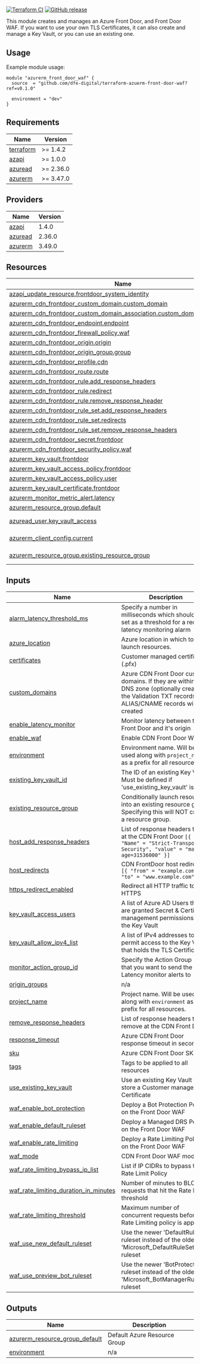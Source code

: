 # <REPLACE WITH USEFUL TERRAFORM DESCRIPTION>

[![Terraform CI](./actions/workflows/continuous-integration-terraform.yml/badge.svg?branch=main)](./actions/workflows/continuous-integration-terraform.yml?branch=main)
[![GitHub release](./releases)](./releases)

This module creates and manages an Azure Front Door, and Front Door WAF. If you want to use your own TLS Certificates, it can also create and manage a Key Vault, or you can use an existing one.

## Usage

Example module usage:

```hcl
module "azurerm_front_door_waf" {
  source  = "github.com/dfe-digital/terraform-azuerm-front-door-waf?ref=v0.1.0"

  environment = "dev"
}
```

<!-- BEGIN_TF_DOCS -->
## Requirements

| Name | Version |
|------|---------|
| <a name="requirement_terraform"></a> [terraform](#requirement\_terraform) | >= 1.4.2 |
| <a name="requirement_azapi"></a> [azapi](#requirement\_azapi) | >= 1.0.0 |
| <a name="requirement_azuread"></a> [azuread](#requirement\_azuread) | >= 2.36.0 |
| <a name="requirement_azurerm"></a> [azurerm](#requirement\_azurerm) | >= 3.47.0 |

## Providers

| Name | Version |
|------|---------|
| <a name="provider_azapi"></a> [azapi](#provider\_azapi) | 1.4.0 |
| <a name="provider_azuread"></a> [azuread](#provider\_azuread) | 2.36.0 |
| <a name="provider_azurerm"></a> [azurerm](#provider\_azurerm) | 3.49.0 |

## Resources

| Name | Type |
|------|------|
| [azapi_update_resource.frontdoor_system_identity](https://registry.terraform.io/providers/azure/azapi/latest/docs/resources/update_resource) | resource |
| [azurerm_cdn_frontdoor_custom_domain.custom_domain](https://registry.terraform.io/providers/hashicorp/azurerm/latest/docs/resources/cdn_frontdoor_custom_domain) | resource |
| [azurerm_cdn_frontdoor_custom_domain_association.custom_domain_association](https://registry.terraform.io/providers/hashicorp/azurerm/latest/docs/resources/cdn_frontdoor_custom_domain_association) | resource |
| [azurerm_cdn_frontdoor_endpoint.endpoint](https://registry.terraform.io/providers/hashicorp/azurerm/latest/docs/resources/cdn_frontdoor_endpoint) | resource |
| [azurerm_cdn_frontdoor_firewall_policy.waf](https://registry.terraform.io/providers/hashicorp/azurerm/latest/docs/resources/cdn_frontdoor_firewall_policy) | resource |
| [azurerm_cdn_frontdoor_origin.origin](https://registry.terraform.io/providers/hashicorp/azurerm/latest/docs/resources/cdn_frontdoor_origin) | resource |
| [azurerm_cdn_frontdoor_origin_group.group](https://registry.terraform.io/providers/hashicorp/azurerm/latest/docs/resources/cdn_frontdoor_origin_group) | resource |
| [azurerm_cdn_frontdoor_profile.cdn](https://registry.terraform.io/providers/hashicorp/azurerm/latest/docs/resources/cdn_frontdoor_profile) | resource |
| [azurerm_cdn_frontdoor_route.route](https://registry.terraform.io/providers/hashicorp/azurerm/latest/docs/resources/cdn_frontdoor_route) | resource |
| [azurerm_cdn_frontdoor_rule.add_response_headers](https://registry.terraform.io/providers/hashicorp/azurerm/latest/docs/resources/cdn_frontdoor_rule) | resource |
| [azurerm_cdn_frontdoor_rule.redirect](https://registry.terraform.io/providers/hashicorp/azurerm/latest/docs/resources/cdn_frontdoor_rule) | resource |
| [azurerm_cdn_frontdoor_rule.remove_response_header](https://registry.terraform.io/providers/hashicorp/azurerm/latest/docs/resources/cdn_frontdoor_rule) | resource |
| [azurerm_cdn_frontdoor_rule_set.add_response_headers](https://registry.terraform.io/providers/hashicorp/azurerm/latest/docs/resources/cdn_frontdoor_rule_set) | resource |
| [azurerm_cdn_frontdoor_rule_set.redirects](https://registry.terraform.io/providers/hashicorp/azurerm/latest/docs/resources/cdn_frontdoor_rule_set) | resource |
| [azurerm_cdn_frontdoor_rule_set.remove_response_headers](https://registry.terraform.io/providers/hashicorp/azurerm/latest/docs/resources/cdn_frontdoor_rule_set) | resource |
| [azurerm_cdn_frontdoor_secret.frontdoor](https://registry.terraform.io/providers/hashicorp/azurerm/latest/docs/resources/cdn_frontdoor_secret) | resource |
| [azurerm_cdn_frontdoor_security_policy.waf](https://registry.terraform.io/providers/hashicorp/azurerm/latest/docs/resources/cdn_frontdoor_security_policy) | resource |
| [azurerm_key_vault.frontdoor](https://registry.terraform.io/providers/hashicorp/azurerm/latest/docs/resources/key_vault) | resource |
| [azurerm_key_vault_access_policy.frontdoor](https://registry.terraform.io/providers/hashicorp/azurerm/latest/docs/resources/key_vault_access_policy) | resource |
| [azurerm_key_vault_access_policy.user](https://registry.terraform.io/providers/hashicorp/azurerm/latest/docs/resources/key_vault_access_policy) | resource |
| [azurerm_key_vault_certificate.frontdoor](https://registry.terraform.io/providers/hashicorp/azurerm/latest/docs/resources/key_vault_certificate) | resource |
| [azurerm_monitor_metric_alert.latency](https://registry.terraform.io/providers/hashicorp/azurerm/latest/docs/resources/monitor_metric_alert) | resource |
| [azurerm_resource_group.default](https://registry.terraform.io/providers/hashicorp/azurerm/latest/docs/resources/resource_group) | resource |
| [azuread_user.key_vault_access](https://registry.terraform.io/providers/hashicorp/azuread/latest/docs/data-sources/user) | data source |
| [azurerm_client_config.current](https://registry.terraform.io/providers/hashicorp/azurerm/latest/docs/data-sources/client_config) | data source |
| [azurerm_resource_group.existing_resource_group](https://registry.terraform.io/providers/hashicorp/azurerm/latest/docs/data-sources/resource_group) | data source |

## Inputs

| Name | Description | Type | Default | Required |
|------|-------------|------|---------|:--------:|
| <a name="input_alarm_latency_threshold_ms"></a> [alarm\_latency\_threshold\_ms](#input\_alarm\_latency\_threshold\_ms) | Specify a number in milliseconds which should be set as a threshold for a request latency monitoring alarm | `number` | `1000` | no |
| <a name="input_azure_location"></a> [azure\_location](#input\_azure\_location) | Azure location in which to launch resources. | `string` | n/a | yes |
| <a name="input_certificates"></a> [certificates](#input\_certificates) | Customer managed certificates (.pfx) | `map(any)` | `{}` | no |
| <a name="input_custom_domains"></a> [custom\_domains](#input\_custom\_domains) | Azure CDN Front Door custom domains. If they are within the DNS zone (optionally created), the Validation TXT records and ALIAS/CNAME records will be created | `map(any)` | `{}` | no |
| <a name="input_enable_latency_monitor"></a> [enable\_latency\_monitor](#input\_enable\_latency\_monitor) | Monitor latency between the Front Door and it's origin | `bool` | `true` | no |
| <a name="input_enable_waf"></a> [enable\_waf](#input\_enable\_waf) | Enable CDN Front Door WAF | `bool` | `false` | no |
| <a name="input_environment"></a> [environment](#input\_environment) | Environment name. Will be used along with `project_name` as a prefix for all resources. | `string` | n/a | yes |
| <a name="input_existing_key_vault_id"></a> [existing\_key\_vault\_id](#input\_existing\_key\_vault\_id) | The ID of an existing Key Vault. Must be defined if 'use\_existing\_key\_vault' is true | `string` | `""` | no |
| <a name="input_existing_resource_group"></a> [existing\_resource\_group](#input\_existing\_resource\_group) | Conditionally launch resources into an existing resource group. Specifying this will NOT create a resource group. | `string` | `""` | no |
| <a name="input_host_add_response_headers"></a> [host\_add\_response\_headers](#input\_host\_add\_response\_headers) | List of response headers to add at the CDN Front Door `[{ "Name" = "Strict-Transport-Security", "value" = "max-age=31536000" }]` | `list(map(string))` | `[]` | no |
| <a name="input_host_redirects"></a> [host\_redirects](#input\_host\_redirects) | CDN FrontDoor host redirects `[{ "from" = "example.com", "to" = "www.example.com" }]` | `list(map(string))` | `[]` | no |
| <a name="input_https_redirect_enabled"></a> [https\_redirect\_enabled](#input\_https\_redirect\_enabled) | Redirect all HTTP traffic to HTTPS | `bool` | `true` | no |
| <a name="input_key_vault_access_users"></a> [key\_vault\_access\_users](#input\_key\_vault\_access\_users) | A list of Azure AD Users that are granted Secret & Certificate management permissions to the Key Vault | `list(string)` | `[]` | no |
| <a name="input_key_vault_allow_ipv4_list"></a> [key\_vault\_allow\_ipv4\_list](#input\_key\_vault\_allow\_ipv4\_list) | A list of IPv4 addresses to permit access to the Key Vault that holds the TLS Certificates | `list(string)` | `[]` | no |
| <a name="input_monitor_action_group_id"></a> [monitor\_action\_group\_id](#input\_monitor\_action\_group\_id) | Specify the Action Group ID that you want to send the Latency monitor alerts to | `string` | n/a | yes |
| <a name="input_origin_groups"></a> [origin\_groups](#input\_origin\_groups) | n/a | `map(any)` | `{}` | no |
| <a name="input_project_name"></a> [project\_name](#input\_project\_name) | Project name. Will be used along with `environment` as a prefix for all resources. | `string` | n/a | yes |
| <a name="input_remove_response_headers"></a> [remove\_response\_headers](#input\_remove\_response\_headers) | List of response headers to remove at the CDN Front Door | `list(string)` | `[]` | no |
| <a name="input_response_timeout"></a> [response\_timeout](#input\_response\_timeout) | Azure CDN Front Door response timeout in seconds | `number` | `120` | no |
| <a name="input_sku"></a> [sku](#input\_sku) | Azure CDN Front Door SKU | `string` | `"Standard_AzureFrontDoor"` | no |
| <a name="input_tags"></a> [tags](#input\_tags) | Tags to be applied to all resources | `map(string)` | `{}` | no |
| <a name="input_use_existing_key_vault"></a> [use\_existing\_key\_vault](#input\_use\_existing\_key\_vault) | Use an existing Key Vault to store a Customer managed Certificate | `bool` | `false` | no |
| <a name="input_waf_enable_bot_protection"></a> [waf\_enable\_bot\_protection](#input\_waf\_enable\_bot\_protection) | Deploy a Bot Protection Policy on the Front Door WAF | `bool` | `false` | no |
| <a name="input_waf_enable_default_ruleset"></a> [waf\_enable\_default\_ruleset](#input\_waf\_enable\_default\_ruleset) | Deploy a Managed DRS Policy on the Front Door WAF | `bool` | `false` | no |
| <a name="input_waf_enable_rate_limiting"></a> [waf\_enable\_rate\_limiting](#input\_waf\_enable\_rate\_limiting) | Deploy a Rate Limiting Policy on the Front Door WAF | `bool` | `false` | no |
| <a name="input_waf_mode"></a> [waf\_mode](#input\_waf\_mode) | CDN Front Door WAF mode | `string` | `"Prevention"` | no |
| <a name="input_waf_rate_limiting_bypass_ip_list"></a> [waf\_rate\_limiting\_bypass\_ip\_list](#input\_waf\_rate\_limiting\_bypass\_ip\_list) | List if IP CIDRs to bypass the Rate Limit Policy | `list(string)` | `[]` | no |
| <a name="input_waf_rate_limiting_duration_in_minutes"></a> [waf\_rate\_limiting\_duration\_in\_minutes](#input\_waf\_rate\_limiting\_duration\_in\_minutes) | Number of minutes to BLOCK requests that hit the Rate Limit threshold | `number` | `1` | no |
| <a name="input_waf_rate_limiting_threshold"></a> [waf\_rate\_limiting\_threshold](#input\_waf\_rate\_limiting\_threshold) | Maximum number of concurrent requests before Rate Limiting policy is applied | `number` | `300` | no |
| <a name="input_waf_use_new_default_ruleset"></a> [waf\_use\_new\_default\_ruleset](#input\_waf\_use\_new\_default\_ruleset) | Use the newer 'DefaultRuleSet' ruleset instead of the older 'Microsoft\_DefaultRuleSet' ruleset | `bool` | `true` | no |
| <a name="input_waf_use_preview_bot_ruleset"></a> [waf\_use\_preview\_bot\_ruleset](#input\_waf\_use\_preview\_bot\_ruleset) | Use the newer 'BotProtection' ruleset instead of the older 'Microsoft\_BotManagerRuleSet' ruleset | `bool` | `true` | no |

## Outputs

| Name | Description |
|------|-------------|
| <a name="output_azurerm_resource_group_default"></a> [azurerm\_resource\_group\_default](#output\_azurerm\_resource\_group\_default) | Default Azure Resource Group |
| <a name="output_environment"></a> [environment](#output\_environment) | n/a |
<!-- END_TF_DOCS -->

